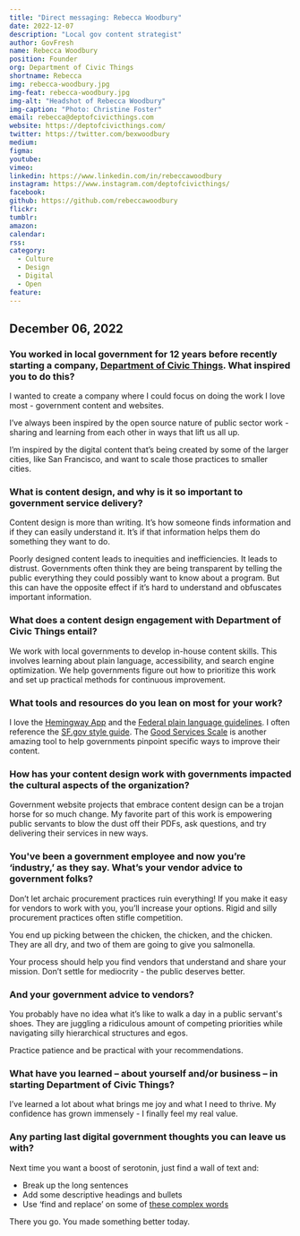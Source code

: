 ```yaml
---
title: "Direct messaging: Rebecca Woodbury"
date: 2022-12-07
description: "Local gov content strategist"
author: GovFresh
name: Rebecca Woodbury
position: Founder
org: Department of Civic Things
shortname: Rebecca
img: rebecca-woodbury.jpg
img-feat: rebecca-woodbury.jpg
img-alt: "Headshot of Rebecca Woodbury"
img-caption: "Photo: Christine Foster"
email: rebecca@deptofcivicthings.com
website: https://deptofcivicthings.com/
twitter: https://twitter.com/bexwoodbury
medium: 
figma: 
youtube: 
vimeo: 
linkedin: https://www.linkedin.com/in/rebeccawoodbury
instagram: https://www.instagram.com/deptofcivicthings/
facebook: 
github: https://github.com/rebeccawoodbury
flickr: 
tumblr: 
amazon: 
calendar: 
rss: 
category:
  - Culture
  - Design
  - Digital
  - Open
feature: 
---
```


## December 06, 2022

### You worked in local government for 12 years before recently starting a company, [Department of Civic Things](https://deptofcivicthings.com). What inspired you to do this?

I wanted to create a company where I could focus on doing the work I love most - government content and websites.

I’ve always been inspired by the open source nature of public sector work - sharing and learning from each other in ways that lift us all up.

I’m inspired by the digital content that’s being created by some of the larger cities, like San Francisco, and want to scale those practices to smaller cities.

### What is content design, and why is it so important to government service delivery?

Content design is more than writing. It’s how someone finds information and if they can easily understand it. It’s if that information helps them do something they want to do.

Poorly designed content leads to inequities and inefficiencies. It leads to distrust. Governments often think they are being transparent by telling the public everything they could possibly want to know about a program. But this can have the opposite effect if it’s hard to understand and obfuscates important information. 

### What does a content design engagement with Department of Civic Things entail?

We work with local governments to develop in-house content skills. This involves learning about plain language, accessibility, and search engine optimization. We help governments figure out how to prioritize this work and set up practical methods for continuous improvement.

### What tools and resources do you lean on most for your work?

I love the [Hemingway App](http://www.hemingwayapp.com/) and the [Federal plain language guidelines](https://www.plainlanguage.gov/guidelines/). I often reference the [SF.gov style guide](https://sfdigitalservices.gitbook.io/style-guide/). The [Good Services Scale](https://good.services/the-good-services-scale) is another amazing tool to help governments pinpoint specific ways to improve their content.

### How has your content design work with governments impacted the cultural aspects of the organization?

Government website projects that embrace content design can be a trojan horse for so much change. My favorite part of this work is empowering public servants to blow the dust off their PDFs, ask questions, and try delivering their services in new ways.

### You've been a government employee and now you’re ‘industry,’ as they say. What’s your vendor advice to government folks?

Don’t let archaic procurement practices ruin everything! If you make it easy for vendors to work with you, you’ll increase your options. Rigid and silly procurement practices often stifle competition.

You end up picking between the chicken, the chicken, and the chicken. They are all dry, and two of them are going to give you salmonella.

Your process should help you find vendors that understand and share your mission. Don’t settle for mediocrity - the public deserves better.

### And your government advice to vendors?

You probably have no idea what it’s like to walk a day in a public servant's shoes. They are juggling a ridiculous amount of competing priorities while navigating silly hierarchical structures and egos.

Practice patience and be practical with your recommendations.

### What have you learned – about yourself and/or business – in starting Department of Civic Things?

I’ve learned a lot about what brings me joy and what I need to thrive. My confidence has grown immensely - I finally feel my real value.


### Any parting last digital government thoughts you can leave us with?

Next time you want a boost of serotonin, just find a wall of text and:

* Break up the long sentences
* Add some descriptive headings and bullets
* Use ‘find and replace’ on some of [these complex words](https://www.plainlanguage.gov/guidelines/words/use-simple-words-phrases/)

There you go. You made something better today.